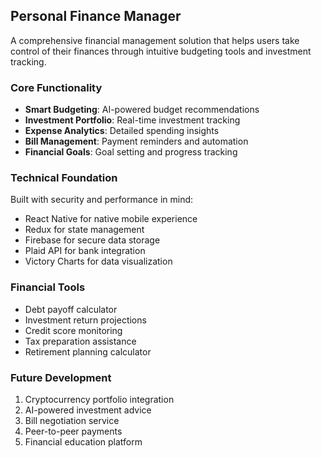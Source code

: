 ## Personal Finance Manager

A comprehensive financial management solution that helps users take control of their finances through intuitive budgeting tools and investment tracking.

### Core Functionality

- **Smart Budgeting**: AI-powered budget recommendations
- **Investment Portfolio**: Real-time investment tracking
- **Expense Analytics**: Detailed spending insights
- **Bill Management**: Payment reminders and automation
- **Financial Goals**: Goal setting and progress tracking

### Technical Foundation

Built with security and performance in mind:

- React Native for native mobile experience
- Redux for state management
- Firebase for secure data storage
- Plaid API for bank integration
- Victory Charts for data visualization

### Financial Tools

- Debt payoff calculator
- Investment return projections
- Credit score monitoring
- Tax preparation assistance
- Retirement planning calculator

### Future Development

1. Cryptocurrency portfolio integration
2. AI-powered investment advice
3. Bill negotiation service
4. Peer-to-peer payments
5. Financial education platform
